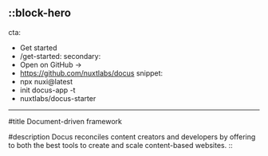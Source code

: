 ::block-hero
---
cta:
  - Get started
  - /get-started:
secondary:
  - Open on GitHub →
  - https://github.com/nuxtlabs/docus
snippet: 
  - npx nuxi@latest 
  - init docus-app -t 
  - nuxtlabs/docus-starter
---

#title
Document-driven framework

#description
Docus reconciles content creators and developers by offering to both the best tools to create and scale content-based websites.
::
